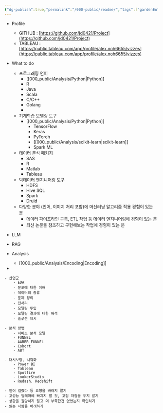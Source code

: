 ```yaml
---
{"dg-publish":true,"permalink":"/000-public/readme/","tags":["gardenEntry"],"created":"2024-11-05T20:24:18.792+09:00","updated":"2025-08-20T14:08:28.628+09:00"}
---
```





- Profile
	- GITHUB :  [https://github.com/jd0421/Project](https://github.com/jd0421/Project)
	- TABLEAU :  [https://public.tableau.com/app/profile/alex.noh6655/vizzes](https://public.tableau.com/app/profile/alex.noh6655/vizzes)
	

- What to do
	- 프로그래밍 언어
		- [[000_public/Analysis/Python\|Python]]
		- R
		- Java
		- Scala
		- C/C++
		- Golang
		- 
	- 기계학습 모델링 도구
		- [[000_public/Analysis/Python\|Python]]
			- TensorFlow
			- Keras
			- PyTorch
			- [[000_public/Analysis/scikit-learn\|scikit-learn]]
			- Spark ML
	- 데이터 분석 패키지
		- SAS
		- R
		- Matlab
		- Tableau
	- 빅데이터 엔지니어링 도구
		- HDFS
		- Hive SQL
		- Spark
		- Druid
	- 다양한 분야 (언어, 이미지 처리 포함)에 머신러닝 알고리즘 적용 경험이 있는 분
		- 데이터 파이프라인 구축, ETL 작업 등 데이터 엔지니어링에 경험이 있는 분
		- 최신 논문을 참조하고 구현해보는 작업에 경험이 있는 분


- LLM
- RAG

- Analysis
	- [[000_public/Analysis/Encoding\|Encoding]]

- 
```
- 산업군
	- EDA
	- 분포에 대한 이해
	- 데이터의 종류
	- 문제 정의
	- 전처리 
	- 모델링 투입
	- 모델링 결과에 대한 해석
	- 솔루션 제시

- 분석 방법
	- 서비스 분석 모델
	- FUNNEL
	- AARRR FUNNEL
	- Cohort
	- ABT 

- 대시보딩, 시각화
	- Power BI
	- Tableau
	- Spotfire
	- LookerStudio
	- Redash, Redshift 

```
	


```
- 얻어 걸렸다 등 요행을 바라지 말기
- 고성능 딜레마에 빠지지 말 것, 고점 저점을 두지 말기
- 상황을 원망하지 말고 더 부족한건 없었는지 확인하기
- 읽는 사람을 배려하기

```